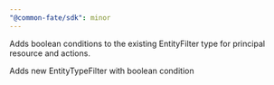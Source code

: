 ```yaml
---
"@common-fate/sdk": minor
---
```


Adds boolean conditions to the existing EntityFilter type for principal resource and actions.

Adds new EntityTypeFilter with boolean condition
